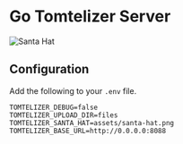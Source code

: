 # Go Tomtelizer Server

![Santa Hat](https://raw.github.com/athega/go-tomtelizer-server/master/assets/santa-hat.png)

## Configuration

Add the following to your `.env` file.

```
TOMTELIZER_DEBUG=false
TOMTELIZER_UPLOAD_DIR=files
TOMTELIZER_SANTA_HAT=assets/santa-hat.png
TOMTELIZER_BASE_URL=http://0.0.0.0:8088
```
